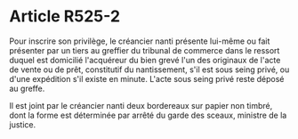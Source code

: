 # Article R525-2

Pour inscrire son privilège, le créancier nanti présente lui-même ou fait présenter par un tiers au greffier du tribunal de commerce dans le ressort duquel est domicilié l'acquéreur du bien grevé l'un des originaux de l'acte de vente ou de prêt, constitutif du nantissement, s'il est sous seing privé, ou d'une expédition s'il existe en minute. L'acte sous seing privé reste déposé au greffe.

Il est joint par le créancier nanti deux bordereaux sur papier non timbré, dont la forme est déterminée par arrêté du garde des sceaux, ministre de la justice.
